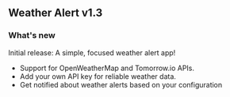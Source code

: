 ## Weather Alert v1.3

### What's new
Initial release: A simple, focused weather alert app!

* Support for OpenWeatherMap and Tomorrow.io APIs.
* Add your own API key for reliable weather data.
* Get notified about weather alerts based on your configuration
